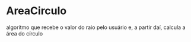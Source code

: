 # AreaCirculo
algoritmo que recebe o valor do raio pelo usuário e, a partir daí, calcula a área do círculo
